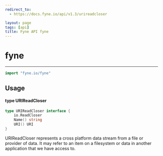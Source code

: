 ```yaml
---
redirect_to:
  - https://docs.fyne.io/api/v1.3/urireadcloser

layout: page
tags: [api]
title: Fyne API fyne
---
```



# fyne
---
```go
import "fyne.io/fyne"
```

## Usage

#### type URIReadCloser

```go
type URIReadCloser interface {
	io.ReadCloser
	Name() string
	URI() URI
}
```

URIReadCloser represents a cross platform data stream from a file or provider of data. It may refer to an item on a filesystem or data in another application that we have access to.
